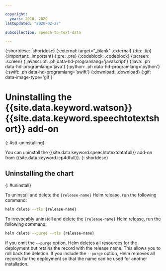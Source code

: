 ```yaml
---

copyright:
  years: 2018, 2020
lastupdated: "2020-02-27"

subcollection: speech-to-text-data

---
```


{:shortdesc: .shortdesc}
{:external: target="_blank" .external}
{:tip: .tip}
{:important: .important}
{:pre: .pre}
{:codeblock: .codeblock}
{:screen: .screen}
{:javascript: .ph data-hd-programlang='javascript'}
{:java: .ph data-hd-programlang='java'}
{:python: .ph data-hd-programlang='python'}
{:swift: .ph data-hd-programlang='swift'}
{:download: .download}
{:gif: data-image-type='gif'}

# Uninstalling the {{site.data.keyword.watson}} {{site.data.keyword.speechtotextshort}} add-on
{: #stt-uninstalling}

You can uninstall the {{site.data.keyword.speechtotextdatafull}} add-on from {{site.data.keyword.icp4dfull}}.
{: shortdesc}

## Uninstalling the chart
{: #uninstall}

To uninstall and delete the `{release-name}` Helm release, run the following command:

```bash
helm delete --tls {release-name}
```

To irrevocably uninstall and delete the `{release-name}` Helm release, run the following command:

```bash
helm delete --purge --tls {release-name}
```

If you omit the `--purge` option, Helm deletes all resources for the deployment but retains the record with the release name. This allows you to roll back the deletion. If you include the `--purge` option, Helm removes all records for the deployment so that the name can be used for another installation.

